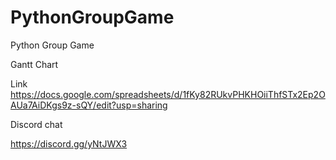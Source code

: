 # PythonGroupGame
Python Group Game


Gantt Chart

Link
    https://docs.google.com/spreadsheets/d/1fKy82RUkvPHKHOiiThfSTx2Ep2OAUa7AiDKgs9z-sQY/edit?usp=sharing
    
Discord chat

https://discord.gg/yNtJWX3
